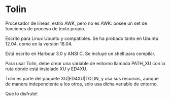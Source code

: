 # Tolin


Procesador de líneas, estilo AWK, pero no es AWK: posee un set de funciones de proceso de texto propio.

Escrito para Linux Ubuntu y compatibles. Se ha probado tanto en Ubuntu 12.04, como en la versión 18.04.

Está escrito en Harbour 3.0 y ANSI C. Se incluye un shell para compilar.

Para usar Tolin, debe crear una variable de entorno llamada PATH_XU con la ruta donde está instalado XU y ED4XU.

Tolin es parte del paquete XU|ED4XU|TOLIN, y usa sus recursos, aunque de manera independiente a los otros, solo usa dicha variable de entorno.

Que lo disfrute!

